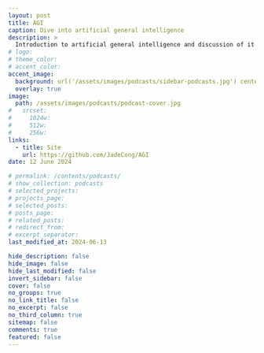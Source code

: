 ```yaml
---
layout: post
title: AGI
caption: Dive into artificial general intelligence
description: >
  Introduction to artificial general intelligence and discussion of it in the future.
# logo:
# theme_color:
# accent_color:
accent_image:
  background: url('/assets/images/podcasts/sidebar-podcasts.jpg') center/cover
  overlay: true
image:
  path: /assets/images/podcasts/podcast-cover.jpg
#   srcset:
#     1024w:
#     512w:
#     256w:
links:
  - title: Site
    url: https://github.com/JadeCong/AGI
date: 12 June 2024

# permalink: /contents/podcasts/
# show_collection: podcasts
# selected_projects:
# projects_page:
# selected_posts:
# posts_page:
# related_posts:
# redirect_from:
# excerpt_separator:
last_modified_at: 2024-06-13

hide_description: false
hide_image: false
hide_last_modified: false
invert_sidebar: false
cover: false
no_groups: true
no_link_title: false
no_excerpt: false
no_third_column: true
sitemap: false
comments: true
featured: false
---
```

